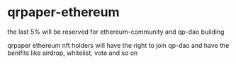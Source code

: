 # qrpaper-ethereum

the last 5% will be reserved for ethereum-community and qp-dao building

qrpaper ethereum nft holders will have the right to join qp-dao and have the benifits like airdrop, whitelist, vote and so on
